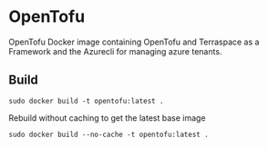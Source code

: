 # OpenTofu

OpenTofu Docker image containing OpenTofu and Terraspace as a Framework and the Azurecli for managing azure tenants.

## Build

```
sudo docker build -t opentofu:latest .
```

Rebuild without caching to get the latest base image

```
sudo docker build --no-cache -t opentofu:latest .